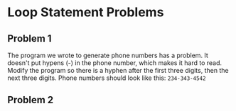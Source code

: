 # Loop Statement Problems

## Problem 1

The program we wrote to generate phone numbers has a problem. It doesn't put hypens (-) in the phone number, which makes it hard to read. Modify the program so there is a hyphen after the first three digits, then the next three digits. Phone numbers should look like this: `234-343-4542`

## Problem 2
